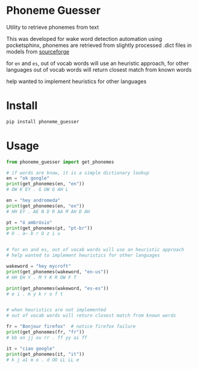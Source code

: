 # Phoneme Guesser

Utility to retrieve phonemes from text

This was developed for wake word detection automation using pocketsphinx, 
phonemes are retrieved from slightly processed .dict files in models 
from [sourceforge](https://sourceforge.net/projects/cmusphinx/files/Acoustic%20and%20Language%20Models/)

for `en` and `es`, out of vocab words will use an heuristic approach, for 
other languages out of vocab words will return closest match from known 
words

help wanted to implement heuristics for other languages

# Install

```bash
pip install phoneme_guesser
```

# Usage

```python
from phoneme_guesser import get_phonemes

# if words are know, it is a simple dictionary lookup
en = "ok google"
print(get_phonemes(en, "en"))
# OW K EY . G UW G AH L

en = "hey andromeda"
print(get_phonemes(en, "en"))
# HH EY . AE N D R AA M AH D AH

pt = "ó ambrósio"
print(get_phonemes(pt, "pt-br"))
# O . a~ b r O z i u


# for en and es, out of vocab words will use an heuristic approach
# help wanted to implement heuristics for other languages

wakeword = "hey mycroft"
print(get_phonemes(wakeword, "en-us"))
# HH EH Y . M Y K R OW F T

print(get_phonemes(wakeword, "es-es"))
# e i . m y k r o f t


# when heuristics are not implemented
# out of vocab words will return closest match from known words

fr = "Bonjour firefox"  # notice firefox failure
print(get_phonemes(fr, "fr"))
# bb on jj ou rr . ff yy ai ff

it = "ciao google"
print(get_phonemes(it, "it"))
# k j a1 m o . d OO LL LL e

```